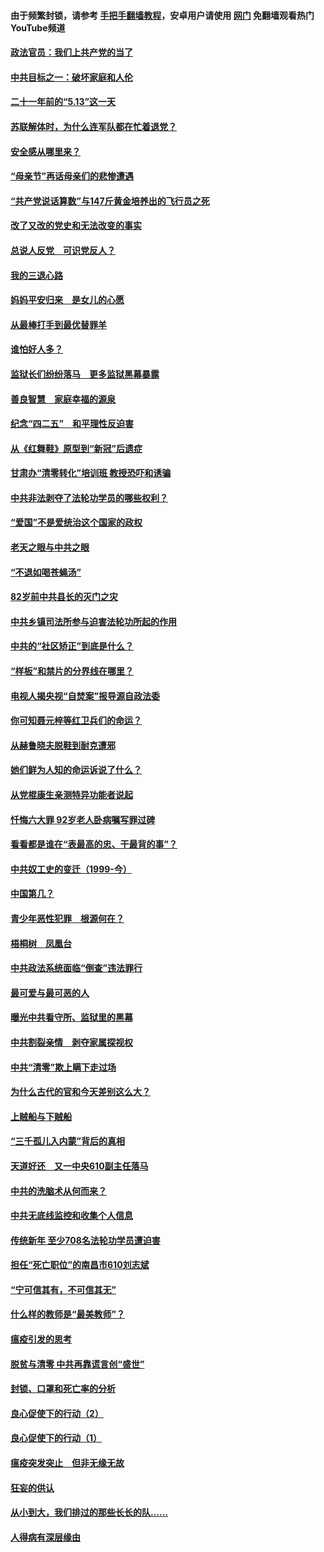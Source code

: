 #### 由于频繁封锁，请参考 [手把手翻墙教程](https://github.com/gfw-breaker/guides/wiki/)，安卓用户请使用 [网门](https://github.com/gfw-breaker/nogfw/blob/master/dl.md?t=05192001) 免翻墙观看热门YouTube频道 

#### [政法官员：我们上共产党的当了](../pages/19/425351.md?t=05192001) 

#### [中共目标之一：破坏家庭和人伦](../pages/19/424454.md?t=05192001) 

#### [二十一年前的“5.13”这一天](../pages/19/424814.md?t=05192001) 

#### [苏联解体时，为什么连军队都在忙着退党？](../pages/19/424335.md?t=05192001) 

#### [安全感从哪里来？](../pages/19/424336.md?t=05192001) 

#### [“母亲节”再话母亲们的悲惨遭遇](../pages/19/424234.md?t=05192001) 

#### [“共产党说话算数”与147斤黄金培养出的飞行员之死](../pages/19/424115.md?t=05192001) 

#### [改了又改的党史和无法改变的事实](../pages/19/424037.md?t=05192001) 

#### [总说人反党　可识党反人？](../pages/19/423820.md?t=05192001) 

#### [我的三退心路](../pages/19/423876.md?t=05192001) 

#### [妈妈平安归来　是女儿的心愿](../pages/19/423947.md?t=05192001) 

#### [从最棒打手到最优替罪羊](../pages/19/423819.md?t=05192001) 

#### [谁怕好人多？](../pages/19/423774.md?t=05192001) 

#### [监狱长们纷纷落马　更多监狱黑幕暴露](../pages/19/423787.md?t=05192001) 

#### [善良智慧　家庭幸福的源泉](../pages/19/423632.md?t=05192001) 

#### [纪念“四二五”　和平理性反迫害](../pages/19/423660.md?t=05192001) 

#### [从《红舞鞋》原型到“新冠”后遗症](../pages/19/423509.md?t=05192001) 

#### [甘肃办“清零转化”培训班 教授恐吓和诱骗](../pages/19/423498.md?t=05192001) 

#### [中共非法剥夺了法轮功学员的哪些权利？](../pages/19/423392.md?t=05192001) 

#### [“爱国”不是爱统治这个国家的政权](../pages/19/423029.md?t=05192001) 

#### [老天之眼与中共之眼](../pages/19/423378.md?t=05192001) 

#### [“不退如喝苍蝇汤”](../pages/19/423287.md?t=05192001) 

#### [82岁前中共县长的灭门之灾](../pages/19/423055.md?t=05192001) 

#### [中共乡镇司法所参与迫害法轮功所起的作用](../pages/19/423064.md?t=05192001) 

#### [中共的“社区矫正”到底是什么？](../pages/19/422870.md?t=05192001) 

#### [“样板”和禁片的分界线在哪里？](../pages/19/422704.md?t=05192001) 

#### [电视人揭央视“自焚案”报导源自政法委](../pages/19/422770.md?t=05192001) 

#### [你可知聂元梓等红卫兵们的命运？](../pages/19/422848.md?t=05192001) 

#### [从赫鲁晓夫脱鞋到耐克遭邪](../pages/19/422826.md?t=05192001) 

#### [她们鲜为人知的命运诉说了什么？](../pages/19/422754.md?t=05192001) 

#### [从党棍康生亲测特异功能者说起](../pages/19/422657.md?t=05192001) 

#### [忏悔六大罪 92岁老人卧病嘱写罪过碑](../pages/19/422750.md?t=05192001) 

#### [看看都是谁在“表最高的忠、干最背的事”？](../pages/19/422703.md?t=05192001) 

#### [中共奴工史的变迁（1999-今）](../pages/19/422656.md?t=05192001) 

#### [中国第几？](../pages/19/422496.md?t=05192001) 

#### [青少年恶性犯罪　根源何在？](../pages/19/422449.md?t=05192001) 

#### [梧桐树　凤凰台](../pages/19/422442.md?t=05192001) 

#### [中共政法系统面临“倒查”违法罪行](../pages/19/422497.md?t=05192001) 

#### [最可爱与最可恶的人](../pages/19/422448.md?t=05192001) 

#### [曝光中共看守所、监狱里的黑幕](../pages/19/422390.md?t=05192001) 

#### [中共割裂亲情　剥夺家属探视权](../pages/19/422364.md?t=05192001) 

#### [中共“清零”欺上瞒下走过场](../pages/19/422306.md?t=05192001) 

#### [为什么古代的官和今天差别这么大？](../pages/19/422228.md?t=05192001) 

#### [上贼船与下贼船](../pages/19/422276.md?t=05192001) 

#### [“三千孤儿入内蒙”背后的真相](../pages/19/422229.md?t=05192001) 

#### [天道好还　又一中央610副主任落马](../pages/19/422155.md?t=05192001) 

#### [中共的洗脑术从何而来？](../pages/19/422154.md?t=05192001) 

#### [中共无底线监控和收集个人信息](../pages/19/422039.md?t=05192001) 

#### [传统新年 至少708名法轮功学员遭迫害](../pages/19/421946.md?t=05192001) 

#### [担任“死亡职位”的南昌市610刘志斌](../pages/19/421957.md?t=05192001) 

#### [“宁可信其有，不可信其无”](../pages/19/421691.md?t=05192001) 

#### [什么样的教师是“最美教师”？](../pages/19/421755.md?t=05192001) 

#### [瘟疫引发的思考](../pages/19/421594.md?t=05192001) 

#### [脱贫与清零 中共再靠谎言创“盛世”](../pages/19/421590.md?t=05192001) 

#### [封锁、口罩和死亡率的分析](../pages/19/421495.md?t=05192001) 

#### [良心促使下的行动（2）](../pages/19/421361.md?t=05192001) 

#### [良心促使下的行动（1）](../pages/19/421302.md?t=05192001) 

#### [瘟疫突发突止　但非无缘无故](../pages/19/421281.md?t=05192001) 

#### [狂妄的供认](../pages/19/421199.md?t=05192001) 

#### [从小到大，我们排过的那些长长的队……](../pages/19/421243.md?t=05192001) 

#### [人得病有深层缘由](../pages/19/420864.md?t=05192001) 

